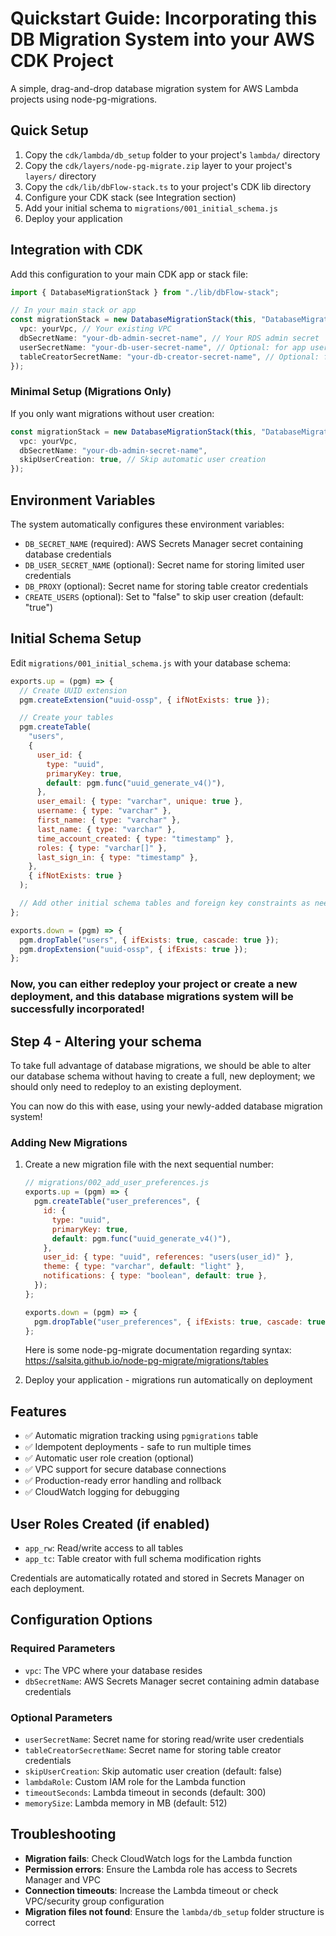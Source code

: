 # Quickstart Guide: Incorporating this DB Migration System into your AWS CDK Project

A simple, drag-and-drop database migration system for AWS Lambda projects using node-pg-migrations.

## Quick Setup

1. Copy the `cdk/lambda/db_setup` folder to your project's `lambda/` directory
2. Copy the `cdk/layers/node-pg-migrate.zip` layer to your project's `layers/` directory
3. Copy the `cdk/lib/dbFlow-stack.ts` to your project's CDK lib directory
4. Configure your CDK stack (see Integration section)
5. Add your initial schema to `migrations/001_initial_schema.js`
6. Deploy your application

## Integration with CDK

Add this configuration to your main CDK app or stack file:

```typescript
import { DatabaseMigrationStack } from "./lib/dbFlow-stack";

// In your main stack or app
const migrationStack = new DatabaseMigrationStack(this, "DatabaseMigrations", {
  vpc: yourVpc, // Your existing VPC
  dbSecretName: "your-db-admin-secret-name", // Your RDS admin secret
  userSecretName: "your-db-user-secret-name", // Optional: for app user
  tableCreatorSecretName: "your-db-creator-secret-name", // Optional: for table creator
});
```

### Minimal Setup (Migrations Only)

If you only want migrations without user creation:

```typescript
const migrationStack = new DatabaseMigrationStack(this, "DatabaseMigrations", {
  vpc: yourVpc,
  dbSecretName: "your-db-admin-secret-name",
  skipUserCreation: true, // Skip automatic user creation
});
```

## Environment Variables

The system automatically configures these environment variables:

- `DB_SECRET_NAME` (required): AWS Secrets Manager secret containing database credentials
- `DB_USER_SECRET_NAME` (optional): Secret name for storing limited user credentials
- `DB_PROXY` (optional): Secret name for storing table creator credentials
- `CREATE_USERS` (optional): Set to "false" to skip user creation (default: "true")

## Initial Schema Setup

Edit `migrations/001_initial_schema.js` with your database schema:

```javascript
exports.up = (pgm) => {
  // Create UUID extension
  pgm.createExtension("uuid-ossp", { ifNotExists: true });

  // Create your tables
  pgm.createTable(
    "users",
    {
      user_id: {
        type: "uuid",
        primaryKey: true,
        default: pgm.func("uuid_generate_v4()"),
      },
      user_email: { type: "varchar", unique: true },
      username: { type: "varchar" },
      first_name: { type: "varchar" },
      last_name: { type: "varchar" },
      time_account_created: { type: "timestamp" },
      roles: { type: "varchar[]" },
      last_sign_in: { type: "timestamp" },
    },
    { ifNotExists: true }
  );

  // Add other initial schema tables and foreign key constraints as needed
};

exports.down = (pgm) => {
  pgm.dropTable("users", { ifExists: true, cascade: true });
  pgm.dropExtension("uuid-ossp", { ifExists: true });
};
```

### Now, you can either redeploy your project or create a new deployment, and this database migrations system will be successfully incorporated!

## Step 4 - Altering your schema

To take full advantage of database migrations, we should be able to alter our database schema without having to create a full, new deployment; we should only need to redeploy to an existing deployment.

You can now do this with ease, using your newly-added database migration system!

### Adding New Migrations

1. Create a new migration file with the next sequential number:

   ```javascript
   // migrations/002_add_user_preferences.js
   exports.up = (pgm) => {
     pgm.createTable("user_preferences", {
       id: {
         type: "uuid",
         primaryKey: true,
         default: pgm.func("uuid_generate_v4()"),
       },
       user_id: { type: "uuid", references: "users(user_id)" },
       theme: { type: "varchar", default: "light" },
       notifications: { type: "boolean", default: true },
     });
   };

   exports.down = (pgm) => {
     pgm.dropTable("user_preferences", { ifExists: true, cascade: true });
   };
   ```

   Here is some node-pg-migrate documentation regarding syntax: https://salsita.github.io/node-pg-migrate/migrations/tables

2. Deploy your application - migrations run automatically on deployment

## Features

- ✅ Automatic migration tracking using `pgmigrations` table
- ✅ Idempotent deployments - safe to run multiple times
- ✅ Automatic user role creation (optional)
- ✅ VPC support for secure database connections
- ✅ Production-ready error handling and rollback
- ✅ CloudWatch logging for debugging

## User Roles Created (if enabled)

- `app_rw`: Read/write access to all tables
- `app_tc`: Table creator with full schema modification rights

Credentials are automatically rotated and stored in Secrets Manager on each deployment.

## Configuration Options

### Required Parameters

- `vpc`: The VPC where your database resides
- `dbSecretName`: AWS Secrets Manager secret containing admin database credentials

### Optional Parameters

- `userSecretName`: Secret name for storing read/write user credentials
- `tableCreatorSecretName`: Secret name for storing table creator credentials
- `skipUserCreation`: Skip automatic user creation (default: false)
- `lambdaRole`: Custom IAM role for the Lambda function
- `timeoutSeconds`: Lambda timeout in seconds (default: 300)
- `memorySize`: Lambda memory in MB (default: 512)

## Troubleshooting

- **Migration fails**: Check CloudWatch logs for the Lambda function
- **Permission errors**: Ensure the Lambda role has access to Secrets Manager and VPC
- **Connection timeouts**: Increase the Lambda timeout or check VPC/security group configuration
- **Migration files not found**: Ensure the `lambda/db_setup` folder structure is correct
